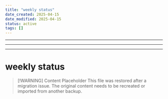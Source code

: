 ```yaml
---
title: "weekly status"
date_created: 2025-04-15
date_modified: 2025-04-15
status: active
tags: []
---
```


---

---

---

# weekly status

> [\!WARNING] Content Placeholder
> This file was restored after a migration issue. The original content needs to be recreated or imported from another backup.

